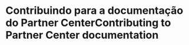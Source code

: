 # <a name="contributing-to-partner-center-documentation"></a><span data-ttu-id="c6ad2-101">Contribuindo para a documentação do Partner Center</span><span class="sxs-lookup"><span data-stu-id="c6ad2-101">Contributing to Partner Center documentation</span></span>
